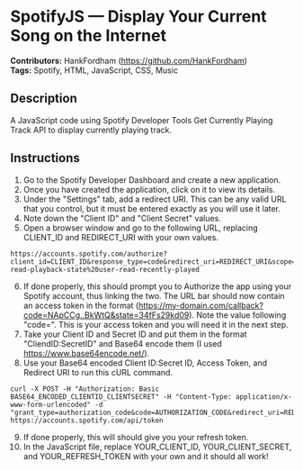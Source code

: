 # SpotifyJS — Display Your Current Song on the Internet

**Contributors:** HankFordham (https://github.com/HankFordham)  
**Tags:** Spotify, HTML, JavaScript, CSS, Music  
  
## Description  
  
A JavaScript code using Spotify Developer Tools Get Currently Playing Track API to display currently playing track.

## Instructions

1. Go to the Spotify Developer Dashboard and create a new application.
2. Once you have created the application, click on it to view its details.
3. Under the "Settings" tab, add a redirect URI. This can be any valid URL that you control, but it must be entered exactly as you will use it later.
4. Note down the "Client ID" and "Client Secret" values.
5. Open a browser window and go to the following URL, replacing CLIENT_ID and REDIRECT_URI with your own values.
```
https://accounts.spotify.com/authorize?client_id=CLIENT_ID&response_type=code&redirect_uri=REDIRECT_URI&scope=user-read-playback-state%20user-read-recently-played
```
6. If done properly, this should prompt you to Authorize the app using your Spotify account, thus linking the two. The URL bar should now contain an access token in the format (https://my-domain.com/callback?code=NApCCg..BkWtQ&state=34fFs29kd09). Note the value following "code=". This is your access token and you will need it in the next step.
7. Take your Client ID and Secret ID and put them in the format "CliendID:SecretID" and Base64 encode them (I used https://www.base64encode.net/).
8. Use your Base64 encoded Client ID:Secret ID, Access Token, and Redirect URI to run this cURL command.
```
curl -X POST -H "Authorization: Basic BASE64_ENCODED_CLIENTID_CLIENTSECRET" -H "Content-Type: application/x-www-form-urlencoded" -d "grant_type=authorization_code&code=AUTHORIZATION_CODE&redirect_uri=REDIRECT_URI" https://accounts.spotify.com/api/token
```
9. If done properly, this will should give you your refresh token.
10. In the JavaScript file, replace YOUR_CLIENT_ID, YOUR_CLIENT_SECRET, and YOUR_REFRESH_TOKEN with your own and it should all work!
